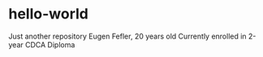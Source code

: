 # hello-world
Just another repository
Eugen Fefler, 20 years old
Currently enrolled in 2-year CDCA Diploma
